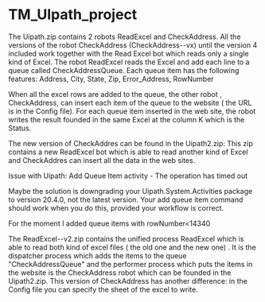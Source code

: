 # TM_UIpath_project

The Uipath.zip contains 2 robots  ReadExcel and CheckAddress.
All the versions of the robot CheckAddress (CheckAddress--vx) until the version 4 included work together with the Read Excel bot which reads only a single kind of Excel.
The robot ReadExcel reads the Excel and add each line to a queue called CheckAddressQueue. Each queue item has the following features:
Address, City, State, Zip, Error_Address, RowNumber

When all the excel rows are added to the queue, the other robot , CheckAddress, can insert each item of the queue to the website ( the URL is in the Config file).
For each queue item inserted in the web site, the robot writes the result founded in the same Excel at the column K which is the Status.

The new version of CheckAddres can be found in the Uipath2.zip:
This zip contains a new ReadExcel bot which is able to read another kind of Excel and CheckAddres can insert all the data in the web sites.

Issue with Uipath: Add Queue Item activity - The operation has timed out


Maybe the solution is downgrading your Uipath.System.Activities package to version 20.4.0, not the latest version. Your add queue item command should work when you do this, provided your workflow is correct. 

For the moment I added queue items with rowNumber<14340

The ReadExcel--v2.zip contains the unified process ReadExcel which is able to read both kind of excel files ( the old one and the new one) . 
It is the dispatcher process which adds the items to the queue "CheckAddressQueue" and the performer process which puts the items in the website is the CheckAddress robot which can be founded in the Uipath2.zip. 
This version of CheckAddress has another difference: in the Config file you can specify the sheet of the excel to write.



